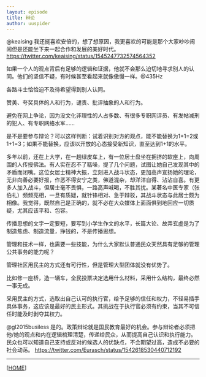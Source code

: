 ```yaml
---
layout: episode
title: 辩论
author: uuspider
---
```

@keaising 我还挺喜欢安倍的，想了想原因，我更喜欢的可能是那个大家吵吵闹闹但是还能坐下来一起合作和发展的美好时代。
https://twitter.com/keaising/status/1545247732574564352

如果一个人的观点背后有足够的逻辑和证据，他就不会那么迫切地寻求别人的认同。他们的坚信不疑，有时候甚至看起来就像傲慢一样。@435Hz

各路斗士恰恰迫不及待希望得到别人认同。

赞美、夸奖具体的人和行为，谴责、批评抽象的人和行为。

避免在网上争论，因为没文化非理性的人占多数、有很多专职网评员、有发帖减刑的犯人、有专职网络水军……

是不是要参与辩论？可以这样判断：试着识别对方的观点，能不能替换为1+1=2或1+1=3；如果不能替换，应该以开放的心态接受新知识，直至达到1+1的水平。

多年以前，还在上大学，在一趟绿皮车上，有一位居士盘坐在拥挤的软座上，向周围的人传授佛法。有人实在忍不了聒噪，提了几个问题，试图让她自己发现其中的矛盾而闭嘴。这位女居士精神大振，立刻进入战斗状态，更加高声宣扬她的理论，无非向善必要好报，作恶不得安宁之类，佛道混杂，却洋洋自得、沾沾自喜。有更多人加入战斗，但居士毫不畏惧，一路高声喊喝，不胜其扰。某著名中医专家（张伯礼）频频亮相，一旦有质疑，就针锋相对、急于辩驳，其战斗状态与此居士颇为相像。我觉得，既然自己是正确的，就不必在大众媒体上面面俱到地回应一切质疑，尤其应该平和、包容。

传播思想的文字一定要短，要写到小学生作文的水平，长篇大论、故弄玄虚是为了制造焦虑、制造流量，挣钱的，不是传播思想。

管理和技术一样，也需要一些技能，为什么大家默认普通民众天然具有足够的管理公共事务的能力呢？

管理社区用民主的方式还有可行性，但是管理大型团体就没有优势了。

比如修一座桥，造一辆车，全民投票决定选用什么材料，采用什么结构，最终必然一事无成。

采用民主的方式，选取出自己认可的执行官，给予足够的信任和权力，不轻易插手具体事务，这应该是最好的民主形式。其挑战在于执行官必须有约束，当其不可信任时能及时剥夺其权力。

@gl2015busiless 是的。政策辩论就是国民教育最好的机会。参与辩论者必须把他/她的观点和内在逻辑梳理清楚，传递给民众，从而提高自己认识和执行能力。民众也可以知道自己支持或反对的候选人的优缺点，不会期望过高，造成不必要的社会动荡。
https://twitter.com/Eurasch/status/1542618530440712192

***

[[HOME][episode]]

[episode]:http://about.uuspider.com/2019/06/02/episodeindex.html
